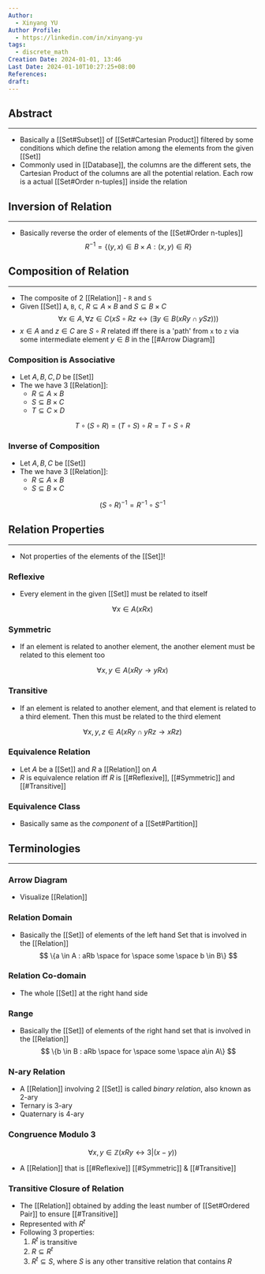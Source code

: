 ```yaml
---
Author:
  - Xinyang YU
Author Profile:
  - https://linkedin.com/in/xinyang-yu
tags:
  - discrete_math
Creation Date: 2024-01-01, 13:46
Last Date: 2024-01-10T10:27:25+08:00
References: 
draft: 
---
```

## Abstract
---
- Basically a [[Set#Subset]] of [[Set#Cartesian Product]] filtered by some conditions which define the relation among the elements from the given [[Set]]
- Commonly used in [[Database]], the columns are the different sets, the Cartesian Product of the columns are all the potential relation. Each row is a actual [[Set#Order n-tuples]] inside the relation



## Inversion of Relation
---
- Basically reverse the order of elements of the [[Set#Order n-tuples]]
$$
R^{-1} = \{(y,x) \in B \times A : (x,y) \in R\}
$$

## Composition of Relation
---
- The composite of 2 [[Relation]] - `R` and `S`
- Given [[Set]] `A`, `B`, `C`, $R \subseteq A \times B$ and $S \subseteq B \times C$
$$
\forall x \in A, \forall z \in C (x S \circ R z \leftrightarrow (\exists y \in B (xRy \cap ySz)))
$$
- $x \in A$ and $z \in C$ are $S\circ R$ related iff there is a 'path' from `x` to `z` via some intermediate element $y \in B$ in the [[#Arrow Diagram]]

### Composition is Associative
- Let $A, B, C, D$ be [[Set]]
- The we have 3 [[Relation]]: 
	- $R \subseteq A \times B$
	- $S \subseteq B \times C$
	- $T\subseteq C \times D$

$$
T \circ (S\circ R) = (T\circ S) \circ R = T \circ S \circ R
$$
### Inverse of Composition
- Let $A, B, C$ be [[Set]]
- The we have 3 [[Relation]]: 
	- $R \subseteq A \times B$
	- $S \subseteq B \times C$

$$
(S \circ R)^{-1} = R^{-1} \circ S^{-1}
$$

## Relation Properties 
---
- Not properties of the elements of the [[Set]]!
### Reflexive 
- Every element in the given [[Set]] must be related to itself

$$
\forall x \in A (xRx)
$$

### Symmetric
- If an element is related to another element, the another element must be related to this element too

$$
\forall x,y \in A (xRy \rightarrow yRx)
$$

### Transitive
- If an element is related to another element, and that element is related to a third element. Then this must be related to the third element

$$
\forall x,y,z \in A (xRy \cap yRz \rightarrow xRz)
$$

### Equivalence Relation
- Let $A$ be a [[Set]] and $R$ a [[Relation]] on $A$
- $R$ is equivalence relation iff $R$ is [[#Reflexive]], [[#Symmetric]] and [[#Transitive]]

### Equivalence Class
- Basically same as the *component* of a [[Set#Partition]]



## Terminologies
---
### Arrow Diagram 
- Visualize  [[Relation]]

### Relation Domain
- Basically the [[Set]] of elements of the left hand Set that is involved in the [[Relation]]
$$
\{a \in A : aRb \space for \space some \space b \in B\}
$$

### Relation Co-domain
- The whole [[Set]] at the right hand side

### Range
- Basically the [[Set]] of elements of the right hand set that is involved in the [[Relation]]
$$
\{b \in B : aRb \space for \space some \space a\in A\}
$$

### N-ary Relation 
- A [[Relation]] involving 2 [[Set]] is called *binary relation*, also known as 2-ary
- Ternary is 3-ary
- Quaternary is 4-ary

### Congruence Modulo 3
$$
\forall x,y \in \mathbb{Z} (xRy \leftrightarrow 3 |(x-y))
$$
- A [[Relation]] that is [[#Reflexive]] [[#Symmetric]] & [[#Transitive]]

### Transitive Closure of Relation
- The [[Relation]] obtained by adding the least number of [[Set#Ordered Pair]] to ensure [[#Transitive]]
- Represented with $R^{t}$
- Following 3 properties:
	1. $R^{t}$ is transitive
	2. $R \subseteq R^{t}$
	3. $R^{t} \subseteq S$, where $S$ is any other transitive relation that contains $R$